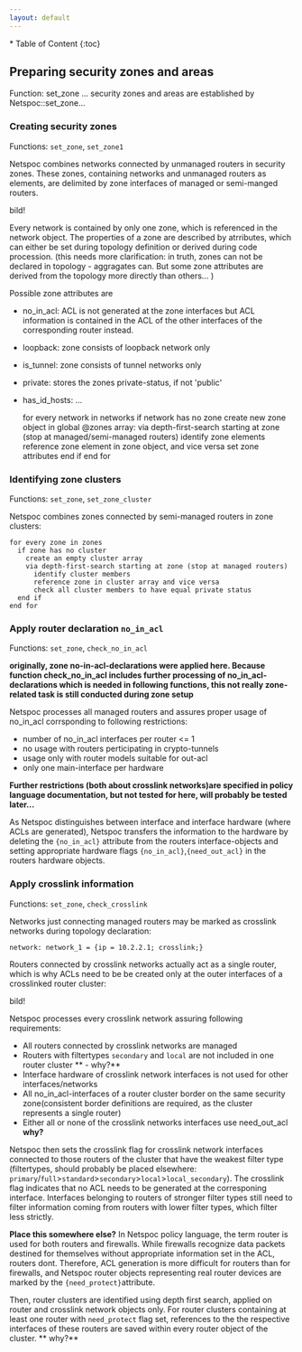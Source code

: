 ```yaml
---
layout: default
---
```



<div class="maruku_toc" markdown="1">
* Table of Content
{:toc}
</div>

## Preparing security zones and areas
Function: set_zone
... security zones and areas are established by Netspoc::set_zone...

### Creating security zones
Functions: `set_zone`, `set_zone1`

Netspoc combines networks connected by unmanaged routers in security
zones. These zones, containing networks and unmanaged routers as
elements, are delimited by zone interfaces of managed or
semi-manged routers.

bild!

Every network is contained by only one zone, which is referenced in
the network object. The properties of a zone are described by
atrributes, which can either be set during topology definition or
derived during code procession. (this needs more clarification: in
truth, zones can not be declared in topology - aggragates can. But some
zone attributes are derived from the topology more directly than
others...  )

Possible zone attributes are
* no_in_acl: ACL is not generated at the zone interfaces but ACL information is contained in the ACL of the other interfaces of the corresponding router instead. 
* loopback: zone consists of loopback network only
* is_tunnel: zone consists of tunnel networks only
* private: stores the zones private-status, if not 'public'
* has_id_hosts: ... 

    for every network in networks
      if network has no zone
        create new zone object in global @zones array:
          via depth-first-search starting at zone (stop at managed/semi-managed routers)
            identify zone elements
            reference zone element in zone object, and vice versa
          set zone attributes 
      end if
    end for
                
### Identifying zone clusters
Functions: `set_zone`, `set_zone_cluster`

Netspoc combines zones connected by semi-managed routers in zone clusters:

    for every zone in zones
      if zone has no cluster
        create an empty cluster array
        via depth-first-search starting at zone (stop at managed routers) 
          identify cluster members
          reference zone in cluster array and vice versa
          check all cluster members to have equal private status
      end if
    end for

### Apply router declaration `no_in_acl`
Functions: `set_zone`, `check_no_in_acl` 

**originally, zone no-in-acl-declarations were applied here. Because
  function check_no_in_acl includes further processing of
  no_in_acl-declarations which is needed in following functions, this
  not really zone-related task is still conducted during zone setup**
   
Netspoc processes all managed routers and assures proper usage of
no_in_acl corrsponding to following restrictions: 
* number of no_in_acl interfaces per router <= 1 
* no usage with routers perticipating in crypto-tunnels
* usage only with router models suitable for out-acl
* only one main-interface per hardware

**Further restrictions (both about crosslink networks)are specified in
  policy language documentation, but not tested for here, will
  probably be tested later...**
 
As Netspoc distinguishes between interface and interface hardware
(where ACLs are generated), Netspoc transfers the information to the
hardware by deleting the `{no_in_acl}` attribute from the routers
interface-objects and setting appropriate hardware flags
`{no_in_acl}`,`{need_out_acl}` in the routers hardware objects.

### Apply crosslink information
Functions: `set_zone`, `check_crosslink`

Networks just connecting managed routers may be marked as crosslink
networks during topology declaration:

    network: network_1 = {ip = 10.2.2.1; crosslink;} 

Routers connected by crosslink networks actually act as a single
router, which is why ACLs need to be be created only at the outer
interfaces of a crosslinked router cluster:

bild!

Netspoc processes every crosslink network assuring following requirements:

* All routers connected by crosslink networks are managed
* Routers with filtertypes `secondary` and `local` are not included in one router cluster ** - why?**
* Interface hardware of crosslink network interfaces is not used for other interfaces/networks
* All no_in_acl-interfaces of a router cluster border on the same security zone(consistent border definitions are required, as the cluster represents a single router) 
* Either all or none of the crosslink networks interfaces use need_out_acl **why?**
 
Netspoc then sets the crosslink flag for crosslink network interfaces
connected to those routers of the cluster that have the weakest filter
type (filtertypes, should probably be placed elsewhere:
`primary`/`full`>`standard`>`secondary`>`local`>`local_secondary`). The
crosslink flag indicates that no ACL needs to be generated at the
corresponing interface. Interfaces belonging to routers of stronger
filter types still need to filter information coming from routers with
lower filter types, which filter less strictly.
 
**Place this somewhere else?** In Netspoc policy language, the term
router is used for both routers and firewalls. While firewalls
recognize data packets destined for themselves without appropriate
information set in the ACL, routers dont. Therefore, ACL generation is
more difficult for routers than for firewalls, and Netspoc router
objects representing real router devices are marked by the
`{need_protect}`attribute.

Then, router clusters are identified using depth first search, applied
on router and crosslink network objects only. For router clusters
containing at least one router with `need_protect` flag set,
references to the the respective interfaces of these routers are saved
within every router object of the cluster. ** why?**


